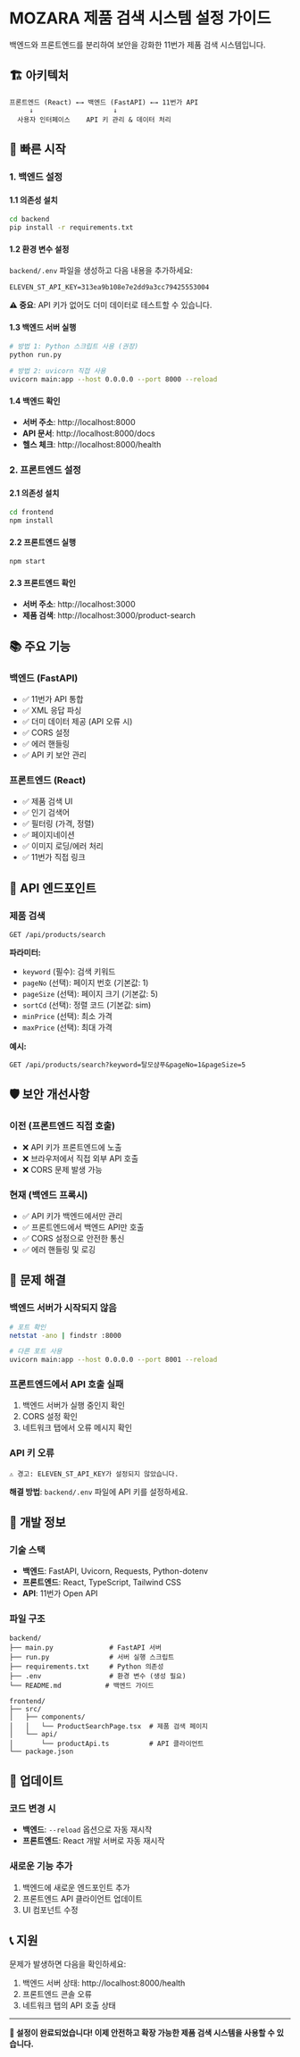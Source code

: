 # MOZARA 제품 검색 시스템 설정 가이드

백엔드와 프론트엔드를 분리하여 보안을 강화한 11번가 제품 검색 시스템입니다.

## 🏗️ 아키텍처

```
프론트엔드 (React) ←→ 백엔드 (FastAPI) ←→ 11번가 API
     ↓                    ↓
  사용자 인터페이스    API 키 관리 & 데이터 처리
```

## 🚀 빠른 시작

### 1. 백엔드 설정

#### 1.1 의존성 설치
```bash
cd backend
pip install -r requirements.txt
```

#### 1.2 환경 변수 설정
`backend/.env` 파일을 생성하고 다음 내용을 추가하세요:

```env
ELEVEN_ST_API_KEY=313ea9b108e7e2dd9a3cc79425553004
```

**⚠️ 중요**: API 키가 없어도 더미 데이터로 테스트할 수 있습니다.

#### 1.3 백엔드 서버 실행
```bash
# 방법 1: Python 스크립트 사용 (권장)
python run.py

# 방법 2: uvicorn 직접 사용
uvicorn main:app --host 0.0.0.0 --port 8000 --reload
```

#### 1.4 백엔드 확인
- **서버 주소**: http://localhost:8000
- **API 문서**: http://localhost:8000/docs
- **헬스 체크**: http://localhost:8000/health

### 2. 프론트엔드 설정

#### 2.1 의존성 설치
```bash
cd frontend
npm install
```

#### 2.2 프론트엔드 실행
```bash
npm start
```

#### 2.3 프론트엔드 확인
- **서버 주소**: http://localhost:3000
- **제품 검색**: http://localhost:3000/product-search

## 📚 주요 기능

### 백엔드 (FastAPI)
- ✅ 11번가 API 통합
- ✅ XML 응답 파싱
- ✅ 더미 데이터 제공 (API 오류 시)
- ✅ CORS 설정
- ✅ 에러 핸들링
- ✅ API 키 보안 관리

### 프론트엔드 (React)
- ✅ 제품 검색 UI
- ✅ 인기 검색어
- ✅ 필터링 (가격, 정렬)
- ✅ 페이지네이션
- ✅ 이미지 로딩/에러 처리
- ✅ 11번가 직접 링크

## 🔧 API 엔드포인트

### 제품 검색
```
GET /api/products/search
```

**파라미터:**
- `keyword` (필수): 검색 키워드
- `pageNo` (선택): 페이지 번호 (기본값: 1)
- `pageSize` (선택): 페이지 크기 (기본값: 5)
- `sortCd` (선택): 정렬 코드 (기본값: sim)
- `minPrice` (선택): 최소 가격
- `maxPrice` (선택): 최대 가격

**예시:**
```
GET /api/products/search?keyword=탈모샴푸&pageNo=1&pageSize=5
```

## 🛡️ 보안 개선사항

### 이전 (프론트엔드 직접 호출)
- ❌ API 키가 프론트엔드에 노출
- ❌ 브라우저에서 직접 외부 API 호출
- ❌ CORS 문제 발생 가능

### 현재 (백엔드 프록시)
- ✅ API 키가 백엔드에서만 관리
- ✅ 프론트엔드에서 백엔드 API만 호출
- ✅ CORS 설정으로 안전한 통신
- ✅ 에러 핸들링 및 로깅

## 🐛 문제 해결

### 백엔드 서버가 시작되지 않음
```bash
# 포트 확인
netstat -ano | findstr :8000

# 다른 포트 사용
uvicorn main:app --host 0.0.0.0 --port 8001 --reload
```

### 프론트엔드에서 API 호출 실패
1. 백엔드 서버가 실행 중인지 확인
2. CORS 설정 확인
3. 네트워크 탭에서 오류 메시지 확인

### API 키 오류
```
⚠️ 경고: ELEVEN_ST_API_KEY가 설정되지 않았습니다.
```
**해결 방법**: `backend/.env` 파일에 API 키를 설정하세요.

## 📝 개발 정보

### 기술 스택
- **백엔드**: FastAPI, Uvicorn, Requests, Python-dotenv
- **프론트엔드**: React, TypeScript, Tailwind CSS
- **API**: 11번가 Open API

### 파일 구조
```
backend/
├── main.py              # FastAPI 서버
├── run.py               # 서버 실행 스크립트
├── requirements.txt     # Python 의존성
├── .env                 # 환경 변수 (생성 필요)
└── README.md           # 백엔드 가이드

frontend/
├── src/
│   ├── components/
│   │   └── ProductSearchPage.tsx  # 제품 검색 페이지
│   └── api/
│       └── productApi.ts          # API 클라이언트
└── package.json
```

## 🔄 업데이트

### 코드 변경 시
- **백엔드**: `--reload` 옵션으로 자동 재시작
- **프론트엔드**: React 개발 서버로 자동 재시작

### 새로운 기능 추가
1. 백엔드에 새로운 엔드포인트 추가
2. 프론트엔드 API 클라이언트 업데이트
3. UI 컴포넌트 수정

## 📞 지원

문제가 발생하면 다음을 확인하세요:
1. 백엔드 서버 상태: http://localhost:8000/health
2. 프론트엔드 콘솔 오류
3. 네트워크 탭의 API 호출 상태

---

**🎉 설정이 완료되었습니다! 이제 안전하고 확장 가능한 제품 검색 시스템을 사용할 수 있습니다.**
